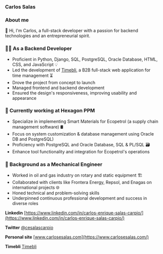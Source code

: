 ### Carlos Salas

### About me
👋 Hi, I'm Carlos, a full-stack developer with a passion for backend technologies and an entrepreneurial spirit.

### 👨‍💻 As a Backend Developer
- Proficient in Python, Django, SQL, PostgreSQL, Oracle Database, HTML, CSS, and JavaScript 💡
- Led the development of [Timebli](http://www.timebli.com), a B2B full-stack web application for time management ⏳
- Drove the project from concept to launch
- Managed frontend and backend development
- Ensured the design's responsiveness, improving usability and appearance

### 🎯 Currently working at Hexagon PPM
- Specialize in implementing Smart Materials for Ecopetrol (a supply chain management software) 🛢️
- Focus on system customization & database management using Oracle DB and PostgreSQL)
- Proficiency with PostgreSQL and Oracle Database, SQL & PL/SQL 🗃️
- Enhance tool functionality and integration for Ecopetrol's operations

### 🔩 Background as a Mechanical Engineer
- Worked in oil and gas industry on rotary and static equipment 🏗️
- Collaborated with clients like Frontera Energy, Repsol, and Enagas on international projects 🌐
- Honed technical and problem-solving skills
- Underpinned continuous professional development and success in diverse roles

**Linkedin** [https://www.linkedin.com/in/carlos-enrique-salas-carpio/](https://www.linkedin.com/in/carlos-enrique-salas-carpio/)

**Twitter** [@cesalascarpio](https://twitter.com/cesalascarpio)

**Personal site** [www.carlosesalas.com](https://www.carlosesalas.com/)

**Timebli** [Timebli](http://www.timebli.com)
